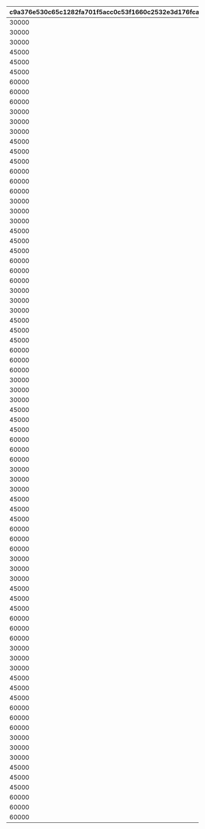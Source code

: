 |c9a376e530c65c1282fa701f5acc0c53f1660c2532e3d176fcaaccccbe695e62|ca643779a6122002291e5690ac31ac7777009e513b593efceb1c45bd588f0ba3|ec99b738f1ac642472c3b65383fdb4a5404cf579b5caf71c31ce09312eaa10b9|14a8c2fdd6f66c714077af2b5b3616a83b3696c9aa930129be239e3f0f01ea6d|25e1cc9f32729e7215d0b5bdb381aba724de51d19a0d5b4d08ca949da21513bb|ee261624c0ab16fbd7938340639bc759f9b49398db5d7bfc3de03e4b992220e7|bc6e44026ef55bee1f72176db36ff6bf0fe71a7399eb0b176e7508c05b9ceeb8|ec06dcc926d932601d3aed7bdcf6634726851772a75aa8ecab061674423af2bb|7c1b4c56f993e4c0b97e90c9a515649c64dc14962189b2bee41debbef0b4e4ec|
| --- | --- | --- | --- | --- | --- | --- | --- | --- |
|30000|100111|0|0|20000|50|0|0|5000|
|30000|100112|0|0|20000|50|0|0|5000|
|30000|100113|0|0|20000|50|0|0|5000|
|45000|100121|0|0|30000|125|0|0|12500|
|45000|100122|0|0|30000|125|0|0|12500|
|45000|100123|0|0|30000|125|0|0|12500|
|60000|100131|0|0|40000|200|0|0|20000|
|60000|100132|0|0|40000|200|0|0|20000|
|60000|100133|0|0|40000|200|0|0|20000|
|30000|100211|0|0|20000|50|0|0|5000|
|30000|100212|0|0|20000|50|0|0|5000|
|30000|100213|0|0|20000|50|0|0|5000|
|45000|100221|0|0|30000|125|0|0|12500|
|45000|100222|0|0|30000|125|0|0|12500|
|45000|100223|0|0|30000|125|0|0|12500|
|60000|100231|0|0|40000|200|0|0|20000|
|60000|100232|0|0|40000|200|0|0|20000|
|60000|100233|0|0|40000|200|0|0|20000|
|30000|100311|0|0|20000|50|0|0|5000|
|30000|100312|0|0|20000|50|0|0|5000|
|30000|100313|0|0|20000|50|0|0|5000|
|45000|100321|0|0|30000|125|0|0|12500|
|45000|100322|0|0|30000|125|0|0|12500|
|45000|100323|0|0|30000|125|0|0|12500|
|60000|100331|0|0|40000|200|0|0|20000|
|60000|100332|0|0|40000|200|0|0|20000|
|60000|100333|0|0|40000|200|0|0|20000|
|30000|100411|0|0|20000|50|0|0|5000|
|30000|100412|0|0|20000|50|0|0|5000|
|30000|100413|0|0|20000|50|0|0|5000|
|45000|100421|0|0|30000|125|0|0|12500|
|45000|100422|0|0|30000|125|0|0|12500|
|45000|100423|0|0|30000|125|0|0|12500|
|60000|100431|0|0|40000|200|0|0|20000|
|60000|100432|0|0|40000|200|0|0|20000|
|60000|100433|0|0|40000|200|0|0|20000|
|30000|100511|0|0|20000|50|0|0|5000|
|30000|100512|0|0|20000|50|0|0|5000|
|30000|100513|0|0|20000|50|0|0|5000|
|45000|100521|0|0|30000|125|0|0|12500|
|45000|100522|0|0|30000|125|0|0|12500|
|45000|100523|0|0|30000|125|0|0|12500|
|60000|100531|0|0|40000|200|0|0|20000|
|60000|100532|0|0|40000|200|0|0|20000|
|60000|100533|0|0|40000|200|0|0|20000|
|30000|100611|0|0|20000|50|0|0|5000|
|30000|100612|0|0|20000|50|0|0|5000|
|30000|100613|0|0|20000|50|0|0|5000|
|45000|100621|0|0|30000|125|0|0|12500|
|45000|100622|0|0|30000|125|0|0|12500|
|45000|100623|0|0|30000|125|0|0|12500|
|60000|100631|0|0|40000|200|0|0|20000|
|60000|100632|0|0|40000|200|0|0|20000|
|60000|100633|0|0|40000|200|0|0|20000|
|30000|100711|0|0|20000|50|0|0|5000|
|30000|100712|0|0|20000|50|0|0|5000|
|30000|100713|0|0|20000|50|0|0|5000|
|45000|100721|0|0|30000|125|0|0|12500|
|45000|100722|0|0|30000|125|0|0|12500|
|45000|100723|0|0|30000|125|0|0|12500|
|60000|100731|0|0|40000|200|0|0|20000|
|60000|100732|0|0|40000|200|0|0|20000|
|60000|100733|0|0|40000|200|0|0|20000|
|30000|100811|0|0|20000|50|0|0|5000|
|30000|100812|0|0|20000|50|0|0|5000|
|30000|100813|0|0|20000|50|0|0|5000|
|45000|100821|0|0|30000|125|0|0|12500|
|45000|100822|0|0|30000|125|0|0|12500|
|45000|100823|0|0|30000|125|0|0|12500|
|60000|100831|0|0|40000|200|0|0|20000|
|60000|100832|0|0|40000|200|0|0|20000|
|60000|100833|0|0|40000|200|0|0|20000|
|30000|100911|0|0|20000|50|0|0|5000|
|30000|100912|0|0|20000|50|0|0|5000|
|30000|100913|0|0|20000|50|0|0|5000|
|45000|100921|0|0|30000|125|0|0|12500|
|45000|100922|0|0|30000|125|0|0|12500|
|45000|100923|0|0|30000|125|0|0|12500|
|60000|100931|0|0|40000|200|0|0|20000|
|60000|100932|0|0|40000|200|0|0|20000|
|60000|100933|0|0|40000|200|0|0|20000|